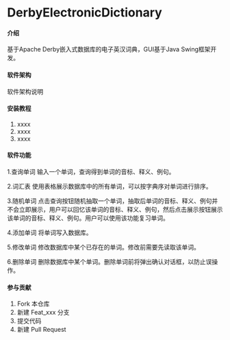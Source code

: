 # DerbyElectronicDictionary

#### 介绍
基于Apache Derby嵌入式数据库的电子英汉词典，GUI基于Java Swing框架开发。

#### 软件架构
软件架构说明


#### 安装教程

1.  xxxx
2.  xxxx
3.  xxxx

#### 软件功能
1.查询单词
    输入一个单词，查询得到单词的音标、释义、例句。

2.词汇表
    使用表格展示数据库中的所有单词，可以按字典序对单词进行排序。

3.随机单词
    点击查询按钮随机抽取一个单词，抽取后单词的音标、释义、例句并不会立即展示，用户可以回忆该单词的音标、释义、例句，然后点击展示按钮展示该单词的音标、释义、例句。用户可以使用该功能复习单词。

4.添加单词
    将单词写入数据库。

5.修改单词
    修改数据库中某个已存在的单词。修改前需要先读取该单词。

6.删除单词
    删除数据库中某个单词。删除单词前将弹出确认对话框，以防止误操作。
 

#### 参与贡献

1.  Fork 本仓库
2.  新建 Feat_xxx 分支
3.  提交代码
4.  新建 Pull Request